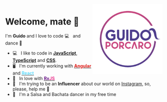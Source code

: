 <img alt="Guido Porcaro Logo" align="right" src="images/logo.png" width="224" />

# Welcome, mate :purple_heart:

I'm <strong>Guido</strong> and I love to code :computer: &nbsp; and dance :man_dancing:

- :computer: &nbsp; I like to code in <u><strong>JavaScript</strong></u>, <u><strong>TypeScript</strong></u> and <u><strong>CSS</strong></u>.
- :desktop_computer: &nbsp; I'm currently working with <a href="https://angular.io/"><u><strong style="color: #dd1b16">Angular</strong></u></a> and <a href="https://reactjs.org/"><u><strong style="color: #61DBFB">React</strong></u></a>
- :unicorn: &nbsp; In love with <a href="https://rxjs.dev/"><u><strong><span style="color: #6B1B89">Rx</span><span style="color: #EA378E">JS</span></strong></u></a>
- :rocket: &nbsp; I'm trying to be an <strong>Influencer</strong> about our world on <a href="https://www.instagram.com/guidoporcaro.dev/">Instagram</a>, so, please, help me :pray:
- :man_dancing: &nbsp; I'm a Salsa and Bachata dancer in my free time
